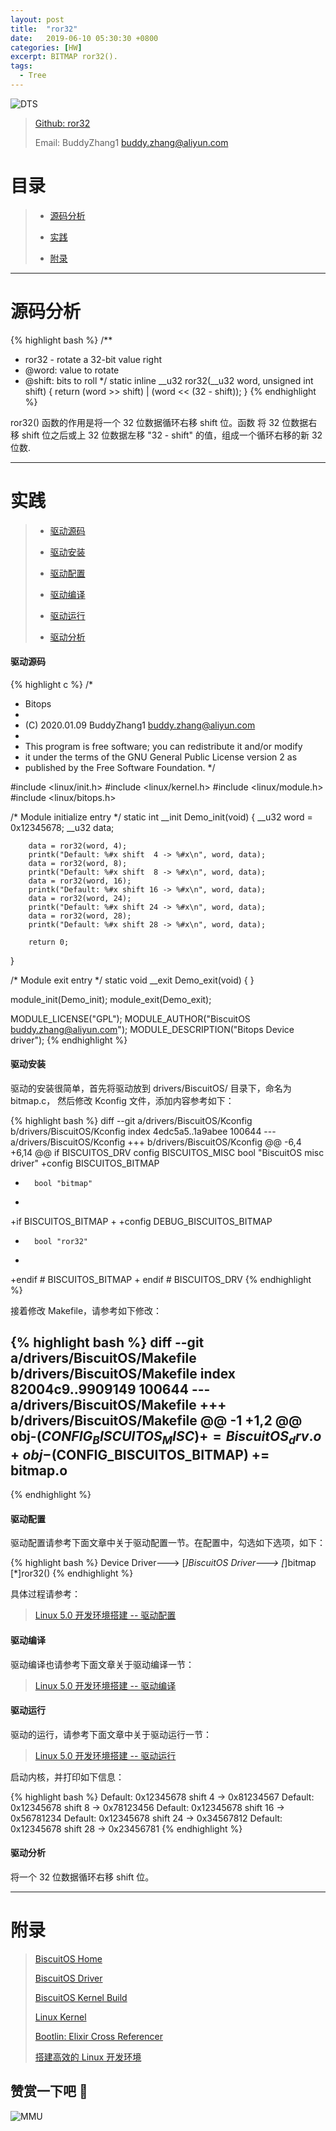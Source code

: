 ```yaml
---
layout: post
title:  "ror32"
date:   2019-06-10 05:30:30 +0800
categories: [HW]
excerpt: BITMAP ror32().
tags:
  - Tree
---
```


![DTS](https://gitee.com/BiscuitOS_team/PictureSet/raw/Gitee/BiscuitOS/kernel/IND00000B.jpg)

> [Github: ror32](https://github.com/BiscuitOS/HardStack/tree/master/Algorithem/bitmap/API/ror32)
>
> Email: BuddyZhang1 <buddy.zhang@aliyun.com>

# 目录

> - [源码分析](#源码分析)
>
> - [实践](#实践)
>
> - [附录](#附录)

-----------------------------------

# <span id="源码分析">源码分析</span>

{% highlight bash %}
/**
 * ror32 - rotate a 32-bit value right
 * @word: value to rotate
 * @shift: bits to roll
 */
static inline __u32 ror32(__u32 word, unsigned int shift)
{
        return (word >> shift) | (word << (32 - shift));
}
{% endhighlight %}

ror32() 函数的作用是将一个 32 位数据循环右移 shift 位。函数
将 32 位数据右移 shift 位之后或上 32 位数据左移 "32 - shift"
的值，组成一个循环右移的新 32 位数.

--------------------------------------------------

# <span id="实践">实践</span>

> - [驱动源码](#驱动源码)
>
> - [驱动安装](#驱动安装)
>
> - [驱动配置](#驱动配置)
>
> - [驱动编译](#驱动编译)
>
> - [驱动运行](#驱动运行)
>
> - [驱动分析](#驱动分析)

#### <span id="驱动源码">驱动源码</span>

{% highlight c %}
/*
 * Bitops
 *
 * (C) 2020.01.09 BuddyZhang1 <buddy.zhang@aliyun.com>
 *
 * This program is free software; you can redistribute it and/or modify
 * it under the terms of the GNU General Public License version 2 as
 * published by the Free Software Foundation.
 */

#include <linux/init.h>
#include <linux/kernel.h>
#include <linux/module.h>
#include <linux/bitops.h>

/* Module initialize entry */
static int __init Demo_init(void)
{
        __u32 word = 0x12345678;
        __u32 data;

        data = ror32(word, 4);
        printk("Default: %#x shift  4 -> %#x\n", word, data);
        data = ror32(word, 8);
        printk("Default: %#x shift  8 -> %#x\n", word, data);
        data = ror32(word, 16);
        printk("Default: %#x shift 16 -> %#x\n", word, data);
        data = ror32(word, 24);
        printk("Default: %#x shift 24 -> %#x\n", word, data);
        data = ror32(word, 28);
        printk("Default: %#x shift 28 -> %#x\n", word, data);

        return 0;
}

/* Module exit entry */
static void __exit Demo_exit(void)
{
}

module_init(Demo_init);
module_exit(Demo_exit);

MODULE_LICENSE("GPL");
MODULE_AUTHOR("BiscuitOS <buddy.zhang@aliyun.com>");
MODULE_DESCRIPTION("Bitops Device driver");
{% endhighlight %}

#### <span id="驱动安装">驱动安装</span>

驱动的安装很简单，首先将驱动放到 drivers/BiscuitOS/ 目录下，命名为 bitmap.c，
然后修改 Kconfig 文件，添加内容参考如下：

{% highlight bash %}
diff --git a/drivers/BiscuitOS/Kconfig b/drivers/BiscuitOS/Kconfig
index 4edc5a5..1a9abee 100644
--- a/drivers/BiscuitOS/Kconfig
+++ b/drivers/BiscuitOS/Kconfig
@@ -6,4 +6,14 @@ if BISCUITOS_DRV
config BISCUITOS_MISC
        bool "BiscuitOS misc driver"
+config BISCUITOS_BITMAP
+       bool "bitmap"
+
+if BISCUITOS_BITMAP
+
+config DEBUG_BISCUITOS_BITMAP
+       bool "ror32"
+
+endif # BISCUITOS_BITMAP
+
endif # BISCUITOS_DRV
{% endhighlight %}

接着修改 Makefile，请参考如下修改：

{% highlight bash %}
diff --git a/drivers/BiscuitOS/Makefile b/drivers/BiscuitOS/Makefile
index 82004c9..9909149 100644
--- a/drivers/BiscuitOS/Makefile
+++ b/drivers/BiscuitOS/Makefile
@@ -1 +1,2 @@
obj-$(CONFIG_BISCUITOS_MISC)     += BiscuitOS_drv.o
+obj-$(CONFIG_BISCUITOS_BITMAP)     += bitmap.o
--
{% endhighlight %}

#### <span id="驱动配置">驱动配置</span>

驱动配置请参考下面文章中关于驱动配置一节。在配置中，勾选如下选项，如下：

{% highlight bash %}
Device Driver--->
    [*]BiscuitOS Driver--->
        [*]bitmap
            [*]ror32()
{% endhighlight %}

具体过程请参考：

> [Linux 5.0 开发环境搭建 -- 驱动配置](https://biscuitos.github.io/blog/Linux-5.0-arm32-Usermanual/#%E9%A9%B1%E5%8A%A8%E9%85%8D%E7%BD%AE)

#### <span id="驱动编译">驱动编译</span>

驱动编译也请参考下面文章关于驱动编译一节：

> [Linux 5.0 开发环境搭建 -- 驱动编译](https://biscuitos.github.io/blog/Linux-5.0-arm32-Usermanual/#%E7%BC%96%E8%AF%91%E9%A9%B1%E5%8A%A8)

#### <span id="驱动运行">驱动运行</span>

驱动的运行，请参考下面文章中关于驱动运行一节：

> [Linux 5.0 开发环境搭建 -- 驱动运行](https://biscuitos.github.io/blog/Linux-5.0-arm32-Usermanual/#%E9%A9%B1%E5%8A%A8%E8%BF%90%E8%A1%8C)

启动内核，并打印如下信息：

{% highlight bash %}
Default: 0x12345678 shift  4 -> 0x81234567
Default: 0x12345678 shift  8 -> 0x78123456
Default: 0x12345678 shift 16 -> 0x56781234
Default: 0x12345678 shift 24 -> 0x34567812
Default: 0x12345678 shift 28 -> 0x23456781
{% endhighlight %}

#### <span id="驱动分析">驱动分析</span>

将一个 32 位数据循环右移 shift 位。

-----------------------------------------------

# <span id="附录">附录</span>

> [BiscuitOS Home](https://biscuitos.github.io/)
>
> [BiscuitOS Driver](https://biscuitos.github.io/blog/BiscuitOS_Catalogue/)
>
> [BiscuitOS Kernel Build](https://biscuitos.github.io/blog/Kernel_Build/)
>
> [Linux Kernel](https://www.kernel.org/)
>
> [Bootlin: Elixir Cross Referencer](https://elixir.bootlin.com/linux/latest/source)
>
> [搭建高效的 Linux 开发环境](https://biscuitos.github.io/blog/Linux-debug-tools/)

## 赞赏一下吧 🙂

![MMU](https://gitee.com/BiscuitOS_team/PictureSet/raw/Gitee/BiscuitOS/kernel/HAB000036.jpg)
